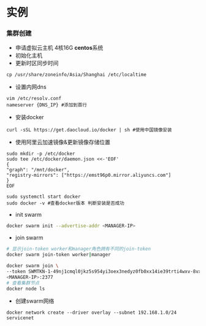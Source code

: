 # 实例
### 集群创建
- 申请虚拟云主机 4核16G **centos**系统
- 初始化主机
- 更新时区同步时间

```shell
cp /usr/share/zoneinfo/Asia/Shanghai /etc/localtime
```

- 设置内网dns

```shell
vim /etc/resolv.conf
nameserver {DNS_IP} #添加到首行
```

- 安装docker

```shell
curl -sSL https://get.daocloud.io/docker | sh #使用中国镜像安装
```

- 使用阿里云加速镜像&更新镜像存储位置   

```shell
sudo mkdir -p /etc/docker
sudo tee /etc/docker/daemon.json <<-'EOF'
{
"graph": "/mnt/docker",
"registry-mirrors": ["https://emst96p0.mirror.aliyuncs.com"]
}
EOF

sudo systemctl start docker
sudo docker -v #查看docker版本 判断安装是否成功
```

- init swarm

```bash
docker swarm init --advertise-addr <MANAGER-IP>
```

- join swarm 

```bash
# 显示join-token worker和manager角色拥有不同的join-token
docker swarm join-token worker|manager

docker swarm join \
--token SWMTKN-1-49nj1cmql0jkz5s954yi3oex3nedyz0fb0xx14ie39trti4wxv-8vxv8rssmk743ojnwacrr2e7c \
<MANAGER-IP>:2377
# 查看集群节点
docker node ls
```

- 创建swarm网络

```shell
docker network create --driver overlay --subnet 192.168.1.0/24 servicenet
```

